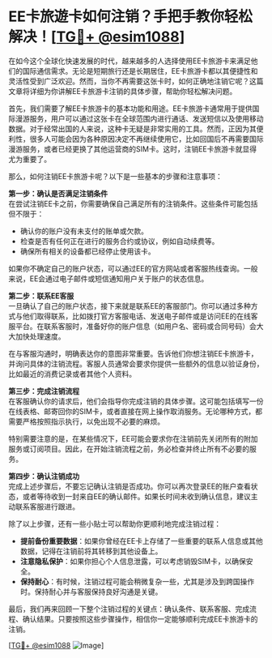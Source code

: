 # EE卡旅遊卡如何注销？手把手教你轻松解决！[[TG💪+ @esim1088](https://t.me/s/esim1088)]

在如今这个全球化快速发展的时代，越来越多的人选择使用EE卡旅游卡来满足他们的国际通信需求。无论是短期旅行还是长期居住，EE卡旅游卡都以其便捷性和灵活性受到广泛欢迎。然而，当你不再需要这张卡时，如何正确地注销它呢？这篇文章将详细为你讲解EE卡旅游卡注销的具体步骤，帮助你轻松解决问题。

首先，我们需要了解EE卡旅游卡的基本功能和用途。EE卡旅游卡通常用于提供国际漫游服务，用户可以通过这张卡在全球范围内进行通话、发送短信以及使用移动数据。对于经常出国的人来说，这种卡无疑是非常实用的工具。然而，正因为其便利性，很多人可能会因为各种原因决定不再继续使用它，比如回国后不再需要国际漫游服务，或者已经更换了其他运营商的SIM卡。这时，注销EE卡旅游卡就显得尤为重要了。

那么，如何注销EE卡旅游卡呢？以下是一些基本的步骤和注意事项：

**第一步：确认是否满足注销条件**  
在尝试注销EE卡之前，你需要确保自己满足所有的注销条件。这些条件可能包括但不限于：
- 确认你的账户没有未支付的账单或欠款。
- 检查是否有任何正在进行的服务合约或协议，例如自动续费等。
- 确保所有相关的设备都已经停止使用该卡。

如果你不确定自己的账户状态，可以通过EE的官方网站或者客服热线查询。一般来说，EE会通过电子邮件或短信通知用户关于账户的状态信息。

**第二步：联系EE客服**  
一旦确认了自己的账户状态，接下来就是联系EE的客服部门。你可以通过多种方式与他们取得联系，比如拨打官方客服电话、发送电子邮件或是访问EE的在线客服平台。在联系客服时，准备好你的账户信息（如用户名、密码或合同号码）会大大加快处理速度。

在与客服沟通时，明确表达你的意图非常重要。告诉他们你想注销EE卡旅游卡，并询问具体的注销流程。客服人员通常会要求你提供一些额外的信息以验证身份，比如最近的消费记录或者其他个人资料。

**第三步：完成注销流程**  
在客服确认你的请求后，他们会指导你完成注销的具体步骤。这可能包括填写一份在线表格、邮寄回你的SIM卡，或者直接在网上操作取消服务。无论哪种方式，都需要严格按照指示执行，以免出现不必要的麻烦。

特别需要注意的是，在某些情况下，EE可能会要求你在注销前先关闭所有的附加服务或订阅项目。因此，在开始注销流程之前，务必检查并终止所有不必要的服务。

**第四步：确认注销成功**  
完成上述步骤后，不要忘记确认注销是否成功。你可以再次登录EE的账户查看状态，或者等待收到一封来自EE的确认邮件。如果长时间未收到确认信息，建议主动联系客服进行跟进。

除了以上步骤，还有一些小贴士可以帮助你更顺利地完成注销过程：
- **提前备份重要数据**：如果你曾经在EE卡上存储了一些重要的联系人信息或其他数据，记得在注销前将其转移到其他设备上。
- **注意隐私保护**：如果你担心个人信息泄露，可以考虑销毁SIM卡，以确保安全。
- **保持耐心**：有时候，注销过程可能会稍微复杂一些，尤其是涉及到跨国操作时。保持耐心并与客服保持良好沟通是关键。

最后，我们再来回顾一下整个注销过程的关键点：确认条件、联系客服、完成流程、确认结果。只要按照这些步骤操作，相信你一定能够顺利完成EE卡旅游卡的注销。

[[TG💪+ @esim1088](https://t.me/s/esim1088) ![Image](https://i.postimg.cc/4NQfJmqS/Snipaste-2025-05-13-00-14-12.png)]